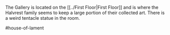 The Gallery is located on the [[../First Floor|First Floor]] and is where the Halvrest family seems to keep a large portion of their collected art. There is a weird tentacle statue in the room.

#house-of-lament 